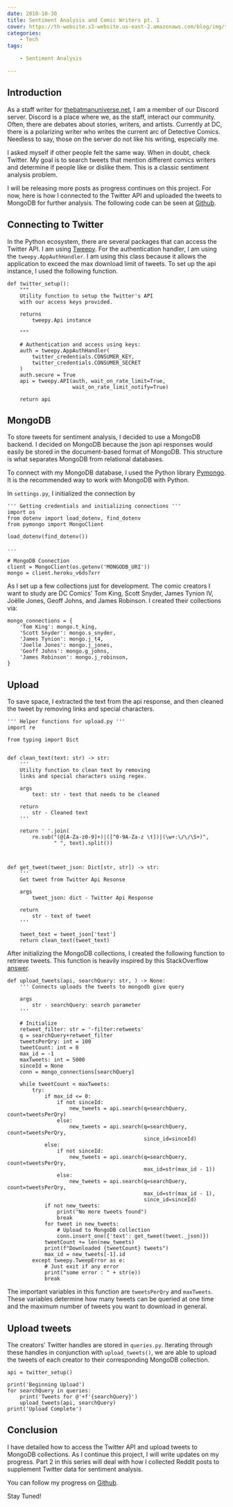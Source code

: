 ```yaml
---
date: 2018-10-30
title: Sentiment Analysis and Comic Writers pt. 1
cover: https://th-website.s3-website.us-east-2.amazonaws.com/blog/img/twitter_upload.png
categories:
    - Tech
tags:

    - Sentiment Analysis

---
```


## Introduction

As a staff writer for [thebatmanuniverse.net](thebatmanuniverse.net), I am a member of our Discord server. Discord is a place where we, as the staff, interact our community. Often, there are debates about stories, writers, and artists. Currently at DC, there is a polarizing writer who writes the current arc of Detective Comics. Needless to say, those on the server do not like his writing, especially me. 

I asked myself if other people felt the same way. When in doubt, check Twitter. My goal is to search tweets that mention different comics writers and determine if people like or dislike them. This is a classic sentiment analysis problem. 

I will be releasing more posts as progress continues on this project. For now, here is how I connected to the Twitter API and uploaded the tweets to MongoDB for further analysis. The following code can be seen at [Github](https://github.com/hammacktony/comics_sentiment_analysis).

## Connecting to Twitter

In the Python ecosystem, there are several packages that can access the Twitter API. I am using [Tweepy](http://www.tweepy.org/). For the authentication handler, I am using the `tweepy.AppAuthHandler`. I am using this class because it allows the application to exceed the max download limit of tweets. To set up the api instance, I used the following function.

```
def twitter_setup():
    """
    Utility function to setup the Twitter's API
    with our access keys provided.

    returns
        tweepy.Api instance

    """

    # Authentication and access using keys:
    auth = tweepy.AppAuthHandler(
        twitter_credentials.CONSUMER_KEY,
        twitter_credentials.CONSUMER_SECRET
    )
    auth.secure = True
    api = tweepy.API(auth, wait_on_rate_limit=True,
                     wait_on_rate_limit_notify=True)

    return api
```

## MongoDB

To store tweets for sentiment analysis, I decided to use a MongoDB backend. I decided on MongoDB because the json api responses would easily be stored in the document-based format of MongoDB. This structure is what separates MongoDB from relational databases. 

To connect with my MongoDB database, I used the Python library [Pymongo](https://api.mongodb.com/python/current/). It is the recommended way to work with MongoDB with Python. 

In `settings.py`, I initialized the connection by

```
''' Getting credentials and initializing connections '''
import os
from dotenv import load_dotenv, find_dotenv
from pymongo import MongoClient

load_dotenv(find_dotenv())

...

# MongoDB Connection
client = MongoClient(os.getenv('MONGODB_URI'))
mongo = client.heroku_v6ds7xrr
```

As I set up a few collections just for development. The comic creators I want to study are DC Comics' Tom King, Scott Snyder, James Tynion IV, Joëlle Jones, Geoff Johns, and James Robinson. I created their collections via:

```
mongo_connections = {
    'Tom King': mongo.t_king,
    'Scott Snyder': mongo.s_snyder,
    'James Tynion': mongo.j_t4,
    'Joelle Jones': mongo.j_jones,
    'Geoff Johns': mongo.g_johns,
    'James Robinson': mongo.j_robinson,
}
```

## Upload


To save space, I extracted the text from the api response, and then cleaned the tweet by removing links and special characters. 

```
''' Helper functions for upload.py '''
import re

from typing import Dict


def clean_text(text: str) -> str:
    '''
    Utility function to clean text by removing
    links and special characters using regex.

    args
        text: str - text that needs to be cleaned

    return
        str - Cleaned text
    '''

    return ' '.join(
        re.sub("(@[A-Za-z0-9]+)|([^0-9A-Za-z \t])|(\w+:\/\/\S+)",
               " ", text).split())



def get_tweet(tweet_json: Dict[str, str]) -> str:
    '''
    Get tweet from Twitter Api Resonse

    args
        tweet_json: dict - Twitter Api Response

    return
        str - text of tweet
    '''

    tweet_text = tweet_json['text']
    return clean_text(tweet_text)

```

After initializing the MongoDB collections,
I created the following function to retrieve tweets. This function is heavily inspired by this StackOverflow [answer](https://stackoverflow.com/questions/38555191/get-all-twitter-mentions-using-tweepy-for-users-with-millions-of-followers).

```
def upload_tweets(api, searchQuery: str, ) -> None:
    ''' Connects uploads the tweets to mongodb give query

    args
        str - searchQuery: search parameter    
    '''

    # Initialize
    retweet_filter: str = '-filter:retweets'
    q = searchQuery+retweet_filter
    tweetsPerQry: int = 100
    tweetCount: int = 0
    max_id = -1
    maxTweets: int = 5000
    sinceId = None
    conn = mongo_connections[searchQuery]

    while tweetCount < maxTweets:
        try:
            if max_id <= 0:
                if not sinceId:
                    new_tweets = api.search(q=searchQuery, count=tweetsPerQry)
                else:
                    new_tweets = api.search(q=searchQuery, count=tweetsPerQry,
                                            since_id=sinceId)
            else:
                if not sinceId:
                    new_tweets = api.search(q=searchQuery, count=tweetsPerQry,
                                            max_id=str(max_id - 1))
                else:
                    new_tweets = api.search(q=searchQuery, count=tweetsPerQry,
                                            max_id=str(max_id - 1),
                                            since_id=sinceId)
            if not new_tweets:
                print("No more tweets found")
                break
            for tweet in new_tweets:
                # Upload to MongoDB collection
                conn.insert_one({'text': get_tweet(tweet._json)})
            tweetCount += len(new_tweets)
            print(f"Downloaded {tweetCount} tweets")
            max_id = new_tweets[-1].id
        except tweepy.TweepError as e:
            # Just exit if any error
            print("some error : " + str(e))
            break
``` 

The important variables in this function are `tweetsPerQry` and `maxTweets`. These variables determine how many tweets can be queried at one time and the maximum number of tweets you want to download in general.

## Upload tweets

The creators' Twitter handles are stored in `queries.py`. Iterating through these handles in conjunction with `upload_tweets()`, we are able to upload the tweets of each creator to their corresponding MongoDB collection.

```
api = twitter_setup()

print('Beginning Upload')
for searchQuery in queries:
    print('Tweets for @'+f'{searchQuery}')
    upload_tweets(api, searchQuery)
print('Upload Complete')
```

## Conclusion

I have detailed how to access the Twitter API and upload tweets to MongoDB collections. As I continue this project, I will write updates on my progress. Part 2 in this series will deal with how I collected Reddit posts to supplement Twitter data for sentiment analysis.

You can follow my progress on [Github](https://github.com/hammacktony/comics_sentiment_analysis).

Stay Tuned!
